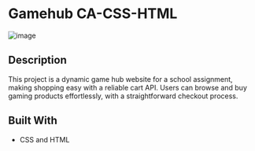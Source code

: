 # Gamehub CA-CSS-HTML

![image](https://github.com/Ole12345678910/CA-JS/assets/144427985/802c7cec-f4e8-4164-9d76-6cedb35c6215)

## Description

This project is a dynamic game hub website for a school assignment, making shopping easy with a reliable cart API. Users can browse and buy gaming products effortlessly, with a straightforward checkout process.

## Built With

- CSS and HTML
